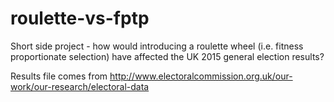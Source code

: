 # roulette-vs-fptp
Short side project - how would introducing a roulette wheel (i.e. fitness proportionate selection) have affected the UK 2015 general election results?

Results file comes from http://www.electoralcommission.org.uk/our-work/our-research/electoral-data
